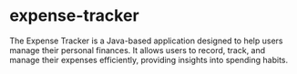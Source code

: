 # expense-tracker
The Expense Tracker is a Java-based application designed to help users manage their personal finances. It allows users to record, track, and manage their expenses efficiently, providing insights into spending habits.
